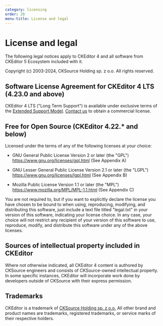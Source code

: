 ```yaml
---
category: licensing
order: 20
menu-title: License and legal
---
```


# License and legal

The following legal notices apply to CKEditor 4 and all software from CKEditor 5 Ecosystem included with it.

Copyright (c) 2003-2024, CKSource Holding sp. z o.o. All rights reserved.

## Software License Agreement for CKEditor 4 LTS (4.23.0 and above)

CKEditor 4 LTS ("Long Term Support") is available under exclusive terms of the [Extended Support Model](https://ckeditor.com/ckeditor-4-support/). [Contact us](https://ckeditor.com/contact/) to obtain a commercial license.

## Free for Open Source (CKEditor 4.22.* and below)

Licensed under the terms of any of the following licenses at your choice:

* GNU General Public License Version 2 or later (the "GPL") https://www.gnu.org/licenses/gpl.html (See Appendix A)

* GNU Lesser General Public License Version 2.1 or later (the "LGPL") https://www.gnu.org/licenses/lgpl.html (See Appendix B)

* Mozilla Public License Version 1.1 or later (the "MPL") https://www.mozilla.org/MPL/MPL-1.1.html (See Appendix C)

You are not required to, but if you want to explicitly declare the license you have chosen to be bound to when using, reproducing, modifying, and distributing this software, just include a text file titled "legal.txt" in your version of this software, indicating your license choice. In any case, your choice will not restrict any recipient of your version of this software to use, reproduce, modify, and distribute this software under any of the above licenses.

## Sources of intellectual property included in CKEditor

Where not otherwise indicated, all CKEditor 4 content is authored by CKSource engineers and consists of CKSource-owned intellectual property. In some specific instances, CKEditor will incorporate work done by developers outside of CKSource with their express permission.

## Trademarks

CKEditor is a trademark of [CKSource Holding sp. z o.o.](http://cksource.com/) All other brand and product names are trademarks, registered trademarks, or service marks of their respective holders.
